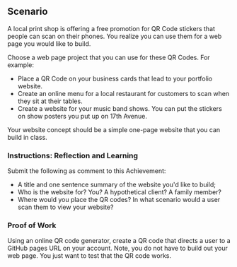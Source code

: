 ## Scenario
A local print shop is offering a free promotion for QR Code stickers that people can scan on their phones. You realize you can use them for a web page you would like to build.

Choose a web page project that you can use for these QR Codes. For example:
- Place a QR Code on your business cards that lead to your portfolio website.
- Create an online menu for a local restaurant for customers to scan when they sit at their tables.
- Create a website for your music band shows. You can put the stickers on show posters you put up on 17th Avenue.

Your website concept should be a simple one-page website that you can build in class.

### Instructions: Reflection and Learning
Submit the following as comment to this Achievement:
- A title and one sentence summary of the website you'd like to build;
- Who is the website for? You? A hypothetical client? A family member?
- Where would you place the QR codes? In what scenario would a user scan them to view your website?

### Proof of Work
Using an online QR code generator, create a QR code that directs a user to a GitHub pages URL on your account. Note, you do not have to build out your web page. You just want to test that the QR code works.
